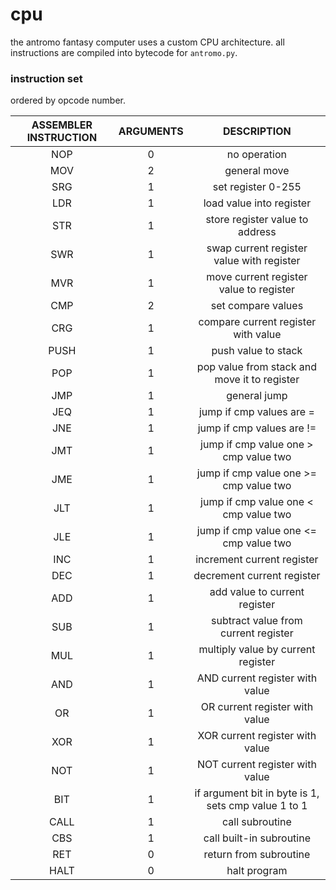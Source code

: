 # cpu

the antromo fantasy computer uses a custom CPU architecture. all instructions are compiled into bytecode for `antromo.py`.

### instruction set

ordered by opcode number.

| ASSEMBLER INSTRUCTION | ARGUMENTS | DESCRIPTION                                         |
|:---------------------:|:---------:|:---------------------------------------------------:|
| NOP                   | 0         | no operation                                        |
| MOV                   | 2         | general move                                        |
| SRG                   | 1         | set register 0-255                                  |
| LDR                   | 1         | load value into register                            |
| STR                   | 1         | store register value to address                     |
| SWR                   | 1         | swap current register value with register           |
| MVR                   | 1         | move current register value to register             |
| CMP                   | 2         | set compare values                                  |
| CRG                   | 1         | compare current register with value                 |
| PUSH                  | 1         | push value to stack                                 |
| POP                   | 1         | pop value from stack and move it to register        |
| JMP                   | 1         | general jump                                        |
| JEQ                   | 1         | jump if cmp values are =                            |
| JNE                   | 1         | jump if cmp values are !=                           |
| JMT                   | 1         | jump if cmp value one > cmp value two               |
| JME                   | 1         | jump if cmp value one >= cmp value two              |
| JLT                   | 1         | jump if cmp value one < cmp value two               |
| JLE                   | 1         | jump if cmp value one <= cmp value two              |
| INC                   | 1         | increment current register                          |
| DEC                   | 1         | decrement current register                          |
| ADD                   | 1         | add value to current register                       |
| SUB                   | 1         | subtract value from current register                |
| MUL                   | 1         | multiply value by current register                  |
| AND                   | 1         | AND current register with value                     |
| OR                    | 1         | OR current register with value                      |
| XOR                   | 1         | XOR current register with value                     |
| NOT                   | 1         | NOT current register with value                     |
| BIT                   | 1         | if argument bit in byte is 1, sets cmp value 1 to 1 |
| CALL                  | 1         | call subroutine                                     |
| CBS                   | 1         | call built-in subroutine                            |
| RET                   | 0         | return from subroutine                              |
| HALT                  | 0         | halt program                                        |
